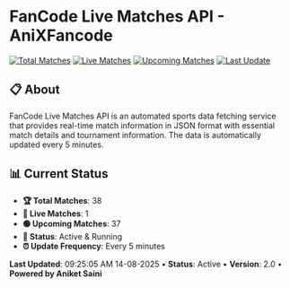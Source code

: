 # FanCode Live Matches API - AniXFancode

[![Total Matches](https://img.shields.io/badge/Total%20Matches-38-blue)](https://github.com/AniketSainiOp/AniXFancode)
[![Live Matches](https://img.shields.io/badge/Live%20Matches-1-red)](https://github.com/AniketSainiOp/AniXFancode)
[![Upcoming Matches](https://img.shields.io/badge/Upcoming%20Matches-37-green)](https://github.com/AniketSainiOp/AniXFancode)
[![Last Update](https://img.shields.io/badge/Last%20Update-09%3A25%3A05%20AM%2014-08-2025-orange)](https://github.com/AniketSainiOp/AniXFancode)

## 📋 About

FanCode Live Matches API is an automated sports data fetching service that provides real-time match information in JSON format with essential match details and tournament information. The data is automatically updated every 5 minutes.

## 📊 Current Status

- **🏆 Total Matches**: 38
- **🔴 Live Matches**: 1
- **🟢 Upcoming Matches**: 37
- **📡 Status**: Active & Running
- **⏰ Update Frequency**: Every 5 minutes

**Last Updated**: 09:25:05 AM 14-08-2025 • **Status**: Active • **Version**: 2.0 • **Powered by Aniket Saini**
